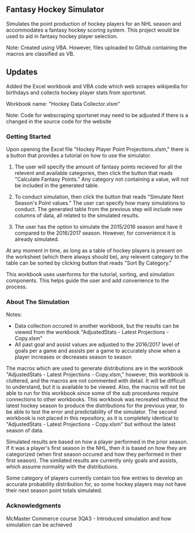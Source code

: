 
## Fantasy Hockey Simulator
Simulates the point production of hockey players for an NHL season and accommodates a fantasy hockey scoring system. This project would be used to aid in fantasy hockey player selection.

Note: Created using VBA. However, files uploaded to Github containing the macros are classified as VB.

## Updates
Added the Excel workbook and VBA code which web scrapes wikipedia for birthdays and collects hockey player stats from sportsnet.

Workbook name: "Hockey Data Collector.xlsm"

Note: Code for webscraping sportsnet may need to be adjusted if there is a changed in the source code for the website

### Getting Started
Upon opening the Excel file "Hockey Player Point Projections.xlsm," there is a button that provides a tutorial on how to use the simulator.

1) The user will specify the amount of fantasy points recieved for all the relevent and available categories, then click the button that reads "Calculate Fantasy Points." Any category not containing a value, will not be included in the generated table.

2) To conduct simulation, then click the button that reads "Simulate Next Season's Point values." The user can specify how many simulations to conduct. The generated table from the previous step will include new columns of data, all related to the simulated results.

3) The user has the option to simulate the 2015/2016 season and have it compared to the 2016/2017 season. However, for convenience it is already simulated.

At any moment in time, as long as a table of hockey players is present on the worksheet (which there always should be), any relevent category to the table can be sorted by clicking button that reads "Sort By Category."

This workbook uses userforms for the tutorial, sorting, and simulation components. This helps guide the user and add convenience to the process.

### About The Simulation
Notes: 
- Data collection occured in another workbook, but the results can be viewed from the workbook "AdjustedStats - Latest Projections - Copy.xlsm" 
- All past goal and assist values are adjusted to the 2016/2017 level of goals per a game and assists per a game to accurately show when a player increases or decreases season to season 

The macros which are used to generate distributions are in the workbook "AdjustedStats - Latest Projections - Copy.xlsm," however, this workbook is cluttered, and the macros are not commented with detail. It will be difficult to understand, but it is available to be viewed. Also, the macros will not be able to run for this workbook since some of the sub procedures require connections to other workbooks. This workbook was recreated without the latest hockey season to produce the distributions for the previous year, to be able to test the error and predictability of the simulator. The second workbook is not placed in this repository, as it is completely identical to "AdjustedStats - Latest Projections - Copy.xlsm" but without the latest season of data.

Simulated results are based on how a player performed in the prior season. If it was a player's first season in the NHL, then it is based on how they are categorized (when first season occured and how they performed in their first season). The similated results are currently only goals and assists, which assume normality with the distributions.

Some category of players currently contain too few entries to develop an accurate probability distribution for, so some hockey players may not have their next season point totals simulated.

### Acknowledgments
McMaster Commerce course 3QA3 - Introduced simulation and how simulation can be achieved
